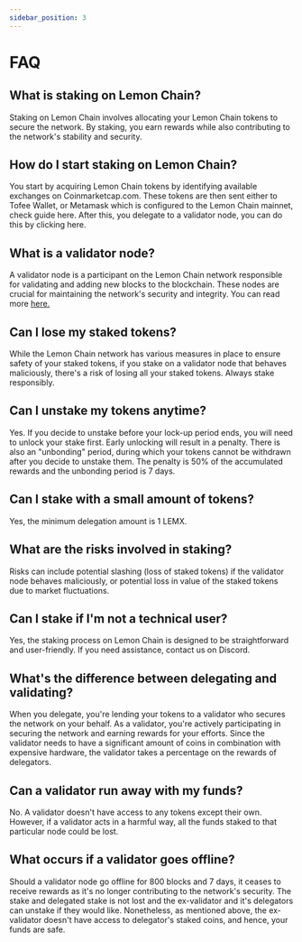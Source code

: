 ```yaml
---
sidebar_position: 3
---
```


# FAQ

## What is staking on Lemon Chain?

Staking on Lemon Chain involves allocating your Lemon Chain tokens to secure the network. By staking, you earn rewards while also contributing to the network's stability and security.

## How do I start staking on Lemon Chain?

You start by acquiring Lemon Chain tokens by identifying available exchanges on Coinmarketcap.com. These tokens are then sent either to Tofee Wallet, or Metamask which is configured to the Lemon Chain mainnet, check guide here. After this, you delegate to a validator node, you can do this by clicking here.

## What is a validator node?

A validator node is a participant on the Lemon Chain network responsible for validating and adding new blocks to the blockchain. These nodes are crucial for maintaining the network's security and integrity. You can read more [here.](/docs/Roles/Validator/create-validator.md)

## Can I lose my staked tokens?

While the Lemon Chain network has various measures in place to ensure safety of your staked tokens, if you stake on a validator node that behaves maliciously, there's a risk of losing all your staked tokens. Always stake responsibly.

## Can I unstake my tokens anytime?

Yes. If you decide to unstake before your lock-up period ends, you will need to unlock your stake first. Early unlocking will result in a penalty. There is also an "unbonding" period, during which your tokens cannot be withdrawn after you decide to unstake them. The penalty is 50% of the accumulated rewards and the unbonding period is 7 days.

## Can I stake with a small amount of tokens?

Yes, the minimum delegation amount is 1 LEMX.

## What are the risks involved in staking?

Risks can include potential slashing (loss of staked tokens) if the validator node behaves maliciously, or potential loss in value of the staked tokens due to market fluctuations.

## Can I stake if I'm not a technical user?

Yes, the staking process on Lemon Chain is designed to be straightforward and user-friendly. If you need assistance, contact us on Discord.

## What's the difference between delegating and validating?

When you delegate, you're lending your tokens to a validator who secures the network on your behalf. As a validator, you're actively participating in securing the network and earning rewards for your efforts. Since the validator needs to have a significant amount of coins in combination with expensive hardware, the validator takes a percentage on the rewards of delegators.

## Can a validator run away with my funds?

No. A validator doesn't have access to any tokens except their own. However, if a validator acts in a harmful way, all the funds staked to that particular node could be lost.  

## What occurs if a validator goes offline?

Should a validator node go offline for 800 blocks and 7 days, it ceases to receive rewards as it's no longer contributing to the network's security. The stake and delegated stake is not lost and the ex-validator and it's delegators can unstake if they would like. Nonetheless, as mentioned above, the ex-validator doesn't have access to delegator's staked coins, and hence, your funds are safe.
